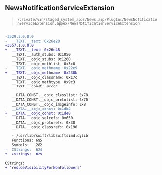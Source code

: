 ## NewsNotificationServiceExtension

> `/private/var/staged_system_apps/News.app/PlugIns/NewsNotificationServiceExtension.appex/NewsNotificationServiceExtension`

```diff

-3529.2.0.0.0
-  __TEXT.__text: 0x26e20
+3557.1.0.0.0
+  __TEXT.__text: 0x26e48
   __TEXT.__auth_stubs: 0x1050
   __TEXT.__objc_stubs: 0x1260
   __TEXT.__objc_methlist: 0x3c8
-  __TEXT.__objc_methname: 0x22e9
+  __TEXT.__objc_methname: 0x230b
   __TEXT.__objc_classname: 0x17c
   __TEXT.__objc_methtype: 0x9c3
   __TEXT.__const: 0xcc4

   __DATA_CONST.__objc_classlist: 0x78
   __DATA_CONST.__objc_protolist: 0x70
   __DATA_CONST.__objc_imageinfo: 0x8
-  __DATA.__objc_const: 0x1db8
+  __DATA.__objc_const: 0x1de8
   __DATA.__objc_selrefs: 0x650
   __DATA.__objc_protorefs: 0x38
   __DATA.__objc_classrefs: 0x190

   - /usr/lib/swift/libswiftsimd.dylib
   Functions: 695
   Symbols:   282
-  CStrings:  624
+  CStrings:  625
 
CStrings:
+ "reduceVisibilityForNonFollowers"

```
